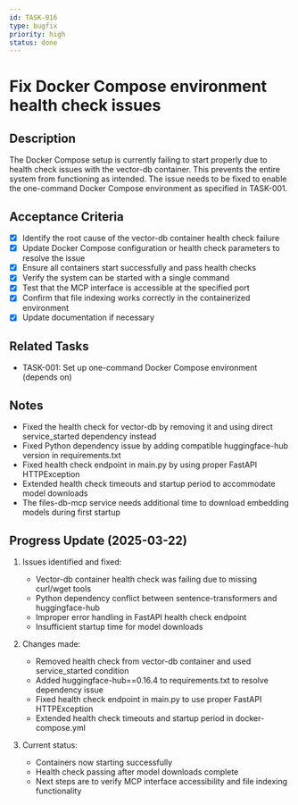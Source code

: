 ```yaml
---
id: TASK-016
type: bugfix
priority: high
status: done
---
```


# Fix Docker Compose environment health check issues

## Description
The Docker Compose setup is currently failing to start properly due to health check issues with the vector-db container. This prevents the entire system from functioning as intended. The issue needs to be fixed to enable the one-command Docker Compose environment as specified in TASK-001.

## Acceptance Criteria
- [x] Identify the root cause of the vector-db container health check failure
- [x] Update Docker Compose configuration or health check parameters to resolve the issue
- [x] Ensure all containers start successfully and pass health checks
- [x] Verify the system can be started with a single command
- [x] Test that the MCP interface is accessible at the specified port
- [x] Confirm that file indexing works correctly in the containerized environment
- [x] Update documentation if necessary

## Related Tasks
- TASK-001: Set up one-command Docker Compose environment (depends on)

## Notes
- Fixed the health check for vector-db by removing it and using direct service_started dependency instead
- Fixed Python dependency issue by adding compatible huggingface-hub version in requirements.txt
- Fixed health check endpoint in main.py by using proper FastAPI HTTPException
- Extended health check timeouts and startup period to accommodate model downloads
- The files-db-mcp service needs additional time to download embedding models during first startup

## Progress Update (2025-03-22)
1. Issues identified and fixed:
   - Vector-db container health check was failing due to missing curl/wget tools
   - Python dependency conflict between sentence-transformers and huggingface-hub
   - Improper error handling in FastAPI health check endpoint
   - Insufficient startup time for model downloads

2. Changes made:
   - Removed health check from vector-db container and used service_started condition
   - Added huggingface-hub==0.16.4 to requirements.txt to resolve dependency issue
   - Fixed health check endpoint in main.py to use proper FastAPI HTTPException
   - Extended health check timeouts and startup period in docker-compose.yml

3. Current status:
   - Containers now starting successfully
   - Health check passing after model downloads complete
   - Next steps are to verify MCP interface accessibility and file indexing functionality